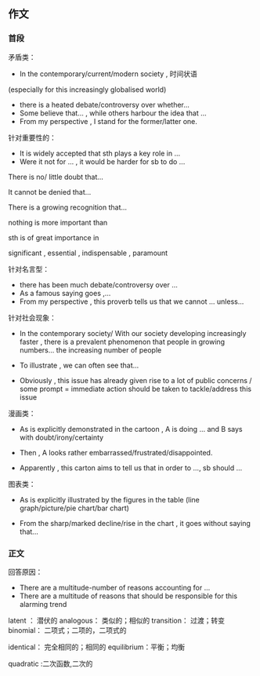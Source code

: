 ## 作文
### 首段
矛盾类：

* In the contemporary/current/modern society , 时间状语

(especially for this increasingly globalised world)

* there is a heated debate/controversy over whether...
* Some believe that... , while others harbour the idea that ...
* From my perspective , I stand for the former/latter one.

针对重要性的：

* It is widely accepted that sth plays a key role in ...
* Were it not for ... , it would be harder for sb to do ...

There is no/ little doubt that...

It cannot be denied that...

There is a growing recognition that...

nothing is more important than

sth is of great importance in

significant , essential , indispensable , paramount

针对名言型：

* there has been much debate/controversy over ...
* As a famous saying goes ,...
* From my perspective , this proverb tells us that we cannot ... unless...

针对社会现象：

* In the contemporary society/ With our society developing increasingly faster , there is a prevalent phenomenon that people in growing numbers...
the increasing number of people

* To illustrate , we can often see that...

* Obviously , this issue has already given rise to a lot of public concerns / some prompt = immediate action should be taken to tackle/address this issue

漫画类：

* As is explicitly demonstrated in the cartoon , A is doing ... and B says with doubt/irony/certainty

* Then , A looks rather embarrassed/frustrated/disappointed.
* Apparently , this carton aims to tell us that in order to ..., sb should ...

图表类：

* As is explicitly illustrated by the figures in the table (line graph/picture/pie chart/bar chart)

* From the sharp/marked decline/rise in the chart , it goes without saying that...

### 正文
回答原因：

* There are a multitude-number of reasons accounting for ...
* There are a multitude of reasons that should be responsible for this alarming trend


latent ： 潜伏的    analogous： 类似的；相似的  transition： 过渡；转变     binomial： 二项式；二项的，二项式的

identical： 完全相同的；相同的      equilibrium：平衡；均衡     

quadratic :二次函数,二次的